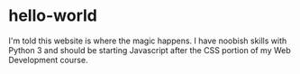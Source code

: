 # hello-world
I'm told this website is where the magic happens.
I have noobish skills with Python 3 and should be starting Javascript after the CSS portion of my Web Development course.
